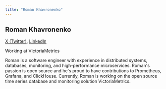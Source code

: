 ```yaml
---
title: "Roman Khavronenko"
---
```


## Roman Khavronenko
[X (Twitter)](https://twitter.com/hagen1778), 
[LinkedIn](https://www.linkedin.com/in/roman-khavronenko-47b51a63/)

Working at VictoriaMetrics

Roman is a software engineer with experience in distributed systems, databases, monitoring, and high-performance microservices. Roman's passion is open source and he's proud to have contributions to Prometheus, Grafana, and ClickHouse. Currently, Roman is working on the open source time series database and monitoring solution VictoriaMetrics.
